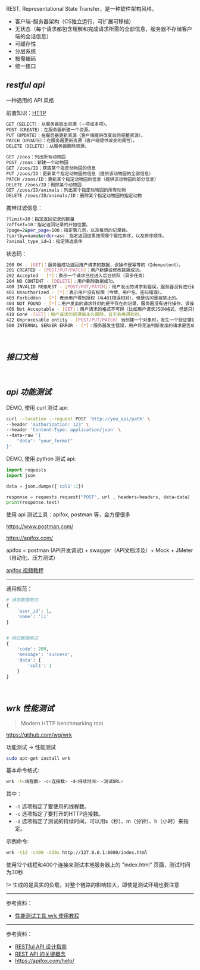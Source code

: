 
REST, Representational State Transfer，是一种软件架构风格。

- 客户端-服务器架构（CS独立运行，可扩展可移植）
- 无状态（每个请求都包含理解和完成请求所需的全部信息，服务器不存储客户端的会话信息）
- 可缓存性
- 分层系统
- 按需编码
- 统一接口

## _restful api_

一种通用的 API 风格

前置知识：[HTTP](cs/计网/http)


```bash
GET（SELECT）：从服务器取出资源（一项或多项）。
POST（CREATE）：在服务器新建一个资源。
PUT（UPDATE）：在服务器更新资源（客户端提供改变后的完整资源）。
PATCH（UPDATE）：在服务器更新资源（客户端提供改变的属性）。
DELETE（DELETE）：从服务器删除资源。
```


```bash
GET /zoos：列出所有动物园
POST /zoos：新建一个动物园
GET /zoos/ID：获取某个指定动物园的信息
PUT /zoos/ID：更新某个指定动物园的信息（提供该动物园的全部信息）
PATCH /zoos/ID：更新某个指定动物园的信息（提供该动物园的部分信息）
DELETE /zoos/ID：删除某个动物园
GET /zoos/ID/animals：列出某个指定动物园的所有动物
DELETE /zoos/ID/animals/ID：删除某个指定动物园的指定动物
```

携带过滤信息：

```bash
?limit=10：指定返回记录的数量
?offset=10：指定返回记录的开始位置。
?page=2&per_page=100：指定第几页，以及每页的记录数。
?sortby=name&order=asc：指定返回结果按照哪个属性排序，以及排序顺序。
?animal_type_id=1：指定筛选条件
```

状态码：

```bash
200 OK - [GET]：服务器成功返回用户请求的数据，该操作是幂等的（Idempotent）。
201 CREATED - [POST/PUT/PATCH]：用户新建或修改数据成功。
202 Accepted - [*]：表示一个请求已经进入后台排队（异步任务）
204 NO CONTENT - [DELETE]：用户删除数据成功。
400 INVALID REQUEST - [POST/PUT/PATCH]：用户发出的请求有错误，服务器没有进行新建或修改数据的操作，该操作是幂等的。
401 Unauthorized - [*]：表示用户没有权限（令牌、用户名、密码错误）。
403 Forbidden - [*] 表示用户得到授权（与401错误相对），但是访问是被禁止的。
404 NOT FOUND - [*]：用户发出的请求针对的是不存在的记录，服务器没有进行操作，该操作是幂等的。
406 Not Acceptable - [GET]：用户请求的格式不可得（比如用户请求JSON格式，但是只有XML格式）。
410 Gone -[GET]：用户请求的资源被永久删除，且不会再得到的。
422 Unprocesable entity - [POST/PUT/PATCH] 当创建一个对象时，发生一个验证错误。
500 INTERNAL SERVER ERROR - [*]：服务器发生错误，用户将无法判断发出的请求是否成功。
```

</br>

## _接口文档_






</br>

## _api 功能测试_

DEMO, 使用 curl 测试 api:

```bash
curl --location --request POST 'http://you_api/path' \
--header 'authorization: 123' \
--header 'Content-Type: application/json' \
--data-raw '{
    "data": "your_format"
}'
```


DEMO, 使用 python 测试 api:

```python
import requests
import json

data = json.dumps({'col1':1})

response = requests.request("POST", url , headers=headers, data=data)
print(response.text)
```





使用 api 测试工具：apifox, postman 等，会方便很多

https://www.postman.com/

https://apifox.com/


apifox = postman (API开发调试) + swagger（API文档涉及）+ Mock + JMeter（自动化、压力测试）


[apifox 视频教程](https://www.bilibili.com/video/BV1ae4y1y7bf/)

-------

通用规范：

```python
# 请求数据格式
{
    'user_id': 1,
    'name': 'li'
}


# 响应数据格式
{
    'code': 200,
    'message': 'success',
    'data': {
        'col1': 1
    }
}

```

</br>

## _wrk 性能测试_

> Modern HTTP benchmarking tool

https://github.com/wg/wrk

功能测试 -> 性能测试

```bash
sudo apt-get install wrk
```


基本命令格式:

```bash
wrk -t<线程数> -c<连接数> -d<持续时间> <测试URL>
```
其中：
- `-t` 选项指定了要使用的线程数。
- `-c` 选项指定了要打开的HTTP连接数。
- `-d` 选项指定了测试的持续时间，可以用s（秒）、m（分钟）、h（小时）来指定。



示例命令:

```bash
wrk -t12 -c400 -d30s http://127.0.0.1:8080/index.html
```

使用12个线程和400个连接来测试本地服务器上的 "index.html" 页面，测试时间为30秒


!> 生成的是真实的负载，对整个链路的影响较大，即使是测试环境也要注意



-------------

参考资料：
- [性能测试工具 wrk 使用教程](https://www.cnblogs.com/quanxiaoha/p/10661650.html)





--------

参考资料：
- [RESTful API 设计指南](https://www.ruanyifeng.com/blog/2014/05/restful_api.html)
- [REST API 的关键概念](https://mp.weixin.qq.com/s/lRLhXrVN2_-2wVLD4yJ8og)
- https://apifox.com/help/